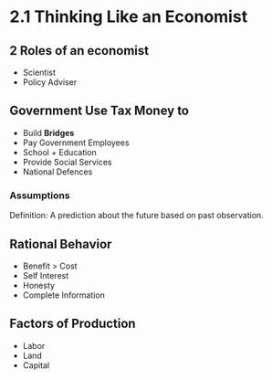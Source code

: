# 2.1 Thinking Like an Economist

## 2 Roles of an economist

- Scientist
- Policy Adviser

## Government Use Tax Money to

- Build **Bridges**
- Pay Government Employees
- School + Education
- Provide Social Services
- National Defences

### Assumptions

Definition: A prediction about the future based on past observation.

## Rational Behavior

- Benefit > Cost
- Self Interest
- Honesty
- Complete Information

## Factors of Production

- Labor
- Land
- Capital